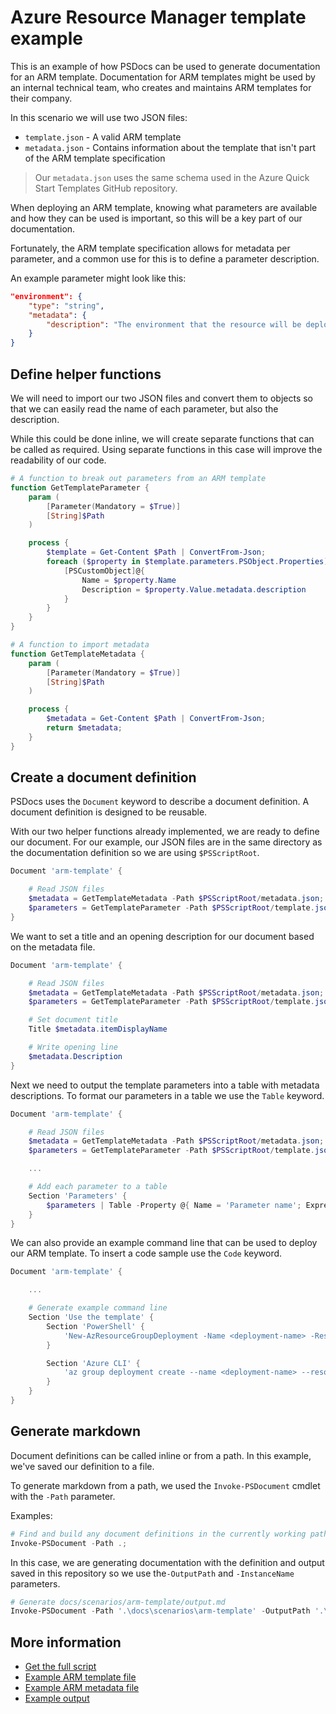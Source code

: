 # Azure Resource Manager template example

This is an example of how PSDocs can be used to generate documentation for an ARM template. Documentation for ARM templates might be used by an internal technical team, who creates and maintains ARM templates for their company.

In this scenario we will use two JSON files:

- `template.json` - A valid ARM template
- `metadata.json` - Contains information about the template that isn't part of the ARM template specification

> Our `metadata.json` uses the same schema used in the Azure Quick Start Templates GitHub repository.

When deploying an ARM template, knowing what parameters are available and how they can be used is important, so this will be a key part of our documentation.

Fortunately, the ARM template specification allows for metadata per parameter, and a common use for this is to define a parameter description.

An example parameter might look like this:

```json
"environment": {
    "type": "string",
    "metadata": {
        "description": "The environment that the resource will be deployed to. Either production or internal."
    }
}
```

## Define helper functions

We will need to import our two JSON files and convert them to objects so that we can easily read the name of each parameter, but also the description.

While this could be done inline, we will create separate functions that can be called as required. Using separate functions in this case will improve the readability of our code.

```powershell
# A function to break out parameters from an ARM template
function GetTemplateParameter {
    param (
        [Parameter(Mandatory = $True)]
        [String]$Path
    )

    process {
        $template = Get-Content $Path | ConvertFrom-Json;
        foreach ($property in $template.parameters.PSObject.Properties) {
            [PSCustomObject]@{
                Name = $property.Name
                Description = $property.Value.metadata.description
            }
        }
    }
}

# A function to import metadata
function GetTemplateMetadata {
    param (
        [Parameter(Mandatory = $True)]
        [String]$Path
    )

    process {
        $metadata = Get-Content $Path | ConvertFrom-Json;
        return $metadata;
    }
}
```

## Create a document definition

PSDocs uses the `Document` keyword to describe a document definition. A document definition is designed to be reusable.

With our two helper functions already implemented, we are ready to define our document. For our example, our JSON files are in the same directory as the documentation definition so we are using `$PSScriptRoot`.

```powershell
Document 'arm-template' {

    # Read JSON files
    $metadata = GetTemplateMetadata -Path $PSScriptRoot/metadata.json;
    $parameters = GetTemplateParameter -Path $PSScriptRoot/template.json;
}
```

We want to set a title and an opening description for our document based on the metadata file.

```powershell
Document 'arm-template' {

    # Read JSON files
    $metadata = GetTemplateMetadata -Path $PSScriptRoot/metadata.json;
    $parameters = GetTemplateParameter -Path $PSScriptRoot/template.json;

    # Set document title
    Title $metadata.itemDisplayName

    # Write opening line
    $metadata.Description
}
```

Next we need to output the template parameters into a table with metadata descriptions. To format our parameters in a table we use the `Table` keyword.

```powershell
Document 'arm-template' {

    # Read JSON files
    $metadata = GetTemplateMetadata -Path $PSScriptRoot/metadata.json;
    $parameters = GetTemplateParameter -Path $PSScriptRoot/template.json;

    ...

    # Add each parameter to a table
    Section 'Parameters' {
        $parameters | Table -Property @{ Name = 'Parameter name'; Expression = { $_.Name }},Description
    }
}
```

We can also provide an example command line that can be used to deploy our ARM template. To insert a code sample use the `Code` keyword.

```powershell
Document 'arm-template' {

    ...

    # Generate example command line
    Section 'Use the template' {
        Section 'PowerShell' {
            'New-AzResourceGroupDeployment -Name <deployment-name> -ResourceGroupName <resource-group-name> -TemplateFile <path-to-template>' | Code powershell
        }

        Section 'Azure CLI' {
            'az group deployment create --name <deployment-name> --resource-group <resource-group-name> --template-file <path-to-template>' | Code text
        }
    }
}
```

## Generate markdown

Document definitions can be called inline or from a path. In this example, we've saved our definition to a file.

To generate markdown from a path, we used the `Invoke-PSDocument` cmdlet with the `-Path` parameter.

Examples:

```powershell
# Find and build any document definitions in the currently working path (and subdirectories)
Invoke-PSDocument -Path .;
```

In this case, we are generating documentation with the definition and output saved in this repository so we use the`-OutputPath` and `-InstanceName` parameters.

```powershell
# Generate docs/scenarios/arm-template/output.md
Invoke-PSDocument -Path '.\docs\scenarios\arm-template' -OutputPath '.\docs\scenarios\arm-template\' -InstanceName 'output';
```

## More information

- [Get the full script](arm-template.Doc.ps1)
- [Example ARM template file](template.json)
- [Example ARM metadata file](metadata.json)
- [Example output](output.md)
